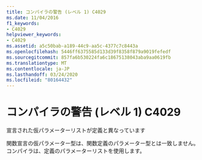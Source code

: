 ```yaml
---
title: コンパイラの警告 (レベル 1) C4029
ms.date: 11/04/2016
f1_keywords:
- C4029
helpviewer_keywords:
- C4029
ms.assetid: a5c50bab-a189-44c9-aa5c-4377c7c8443a
ms.openlocfilehash: 5446ff6375585d133d39f8358f879a9019fefedf
ms.sourcegitcommit: 857fa6b530224fa6c18675138043aba9aa0619fb
ms.translationtype: MT
ms.contentlocale: ja-JP
ms.lasthandoff: 03/24/2020
ms.locfileid: "80164432"
---
```

# <a name="compiler-warning-level-1-c4029"></a>コンパイラの警告 (レベル 1) C4029

宣言された仮パラメーターリストが定義と異なっています

関数宣言の仮パラメーター型は、関数定義のパラメーター型とは一致しません。 コンパイラは、定義のパラメーターリストを使用します。
